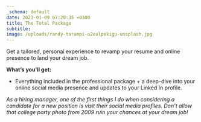 ```yaml
---
_schema: default
date: 2021-01-09 07:20:35 +0300
title: The Total Package
subtitle:
image: /uploads/randy-tarampi-u2eulpekigu-unsplash.jpg
---
```

Get a tailored, personal experience to revamp your resume and online presence to land your dream job.

**What’s you’ll get:**

* Everything included in the professional package + a deep-dive into your online social media presence and updates to your Linked In profile.

*As a hiring manager, one of the first things I do when considering a candidate for a new position is visit their social media profiles. Don’t allow that college party photo from 2009 ruin your chances at your dream job!*